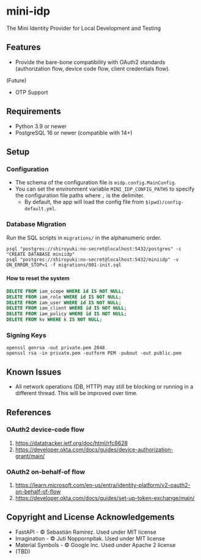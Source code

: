 # mini-idp

The Mini Identity Provider for Local Development and Testing

## Features

* Provide the bare-bone compatibility with OAuth2 standards (authorization flow, device code flow, client credentials flow).

(Future)

* OTP Support

## Requirements

* Python 3.9 or newer
* PostgreSQL 16 or newer (compatible with 14+)

## Setup

### Configuration

* The schema of the configuration file is `midp.config.MainConfig`.
* You can set the environment variable `MINI_IDP_CONFIG_PATHS` to specify the configuration file paths where `,` is the delimiter.
  * By default, the app will load the config file from `$(pwd)/config-default.yml`.

### Database Migration

Run the SQL scripts in `migrations/` in the alphanumeric order.

```shell
psql "postgres://shiroyuki:no-secret@localhost:5432/postgres" -c "CREATE DATABASE miniidp"
psql "postgres://shiroyuki:no-secret@localhost:5432/miniidp" -v ON_ERROR_STOP=1 -f migrations/001-init.sql
```

#### How to reset the system

```sql
DELETE FROM iam_scope WHERE id IS NOT NULL;
DELETE FROM iam_role WHERE id IS NOT NULL;
DELETE FROM iam_user WHERE id IS NOT NULL;
DELETE FROM iam_client WHERE id IS NOT NULL;
DELETE FROM iam_policy WHERE id IS NOT NULL;
DELETE FROM kv WHERE k IS NOT NULL;
```

### Signing Keys

```shell
openssl genrsa -out private.pem 2048
openssl rsa -in private.pem -outform PEM -pubout -out public.pem
```

## Known Issues

* All network operations (DB, HTTP) may still be blocking or running in a different thread. This will be improved over time.

## References

### OAuth2 device-code flow
1. https://datatracker.ietf.org/doc/html/rfc8628
2. https://developer.okta.com/docs/guides/device-authorization-grant/main/

### OAuth2 on-behalf-of flow
1. https://learn.microsoft.com/en-us/entra/identity-platform/v2-oauth2-on-behalf-of-flow
2. https://developer.okta.com/docs/guides/set-up-token-exchange/main/

## Copyright and License Acknowledgements

* FastAPI - © Sebastián Ramírez. Used under MIT license
* Imagination - © Juti Noppornpitak. Used under MIT license
* Material Symbols - © Google Inc. Used under Apache 2 license
* (TBD)